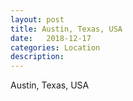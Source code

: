 ```yaml
---
layout: post
title: Austin, Texas, USA
date:   2018-12-17
categories: Location
description: 
---
```


Austin, Texas, USA